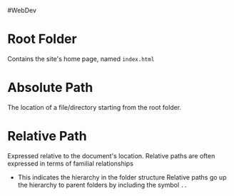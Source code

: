 #WebDev 
# Root Folder
Contains the site's home page, named `index.html`

# Absolute Path
The location of a file/directory starting from the root folder.

# Relative Path
Expressed relative to the document's location.
Relative paths are often expressed in terms of familial relationships
- This indicates the hierarchy in the folder structure
Relative paths go up the hierarchy to parent folders by including the symbol `..`

